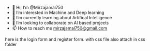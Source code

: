 - 👋 Hi, I’m @Mirzajamal750
- 👀 I’m interested in Machine and Deep learning
- 🌱 I’m currently learning about Artifical Intelligence
- 💞️ I’m looking to collaborate on AI based projects
- 📫 How to reach me mirzajamal750@gmail.com

<!---
Mirzajamal750/Mirzajamal750 is a ✨ special ✨ repository because its `README.md` (this file) appears on your GitHub profile.
You can click the Preview link to take a look at your changes.
--->
here is the login form and register form.
with css file also attach in css folder

